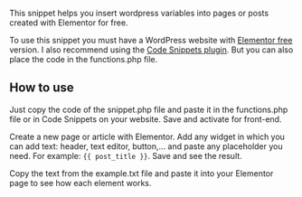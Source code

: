 This snippet helps you insert wordpress variables into pages or posts created with Elementor for free.

To use this snippet you must have a WordPress website with [Elementor free](https://wordpress.org/plugins/elementor/) version.
I also recommend using the [Code Snippets plugin](https://wordpress.org/plugins/code-snippets/). But you can also place the code in the functions.php file.

## How to use

Just copy the code of the snippet.php file and paste it in the functions.php file or in Code Snippets on your website. Save and activate for front-end.

Create a new page or article with Elementor. Add any widget in which you can add text: header, text editor, button,... and paste any placeholder you need. For example: `{{ post_title }}`. Save and see the result.

Copy the text from the example.txt file and paste it into your Elementor page to see how each element works.
